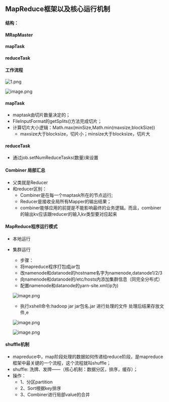 
## MapReduce框架以及核心运行机制

#### 结构：
#### MRapMaster
#### mapTask
#### reduceTask
#### 工作流程

 ![1.png](https://upload-images.jianshu.io/upload_images/14466577-6336c6df63810e4e.png?imageMogr2/auto-orient/strip%7CimageView2/2/w/1240)

 ![image.png](https://upload-images.jianshu.io/upload_images/14466577-d3d94fe03f058c1c.png?imageMogr2/auto-orient/strip%7CimageView2/2/w/1240)


#### mapTask
* maptask由切片数量决定的；
* FileInputFormat的getSplits()方法完成切片；
* 计算切片大小逻辑：Math.max(minSize,Math.min(maxsize,blockSize))
  * maxsize大于blocksize，切片小；minsize大于blocksize，切片大
#### reduceTask
* 通过job.setNumReduceTasks(数量)来设置
#### Combiner 局部汇总
* 父类就是Reducer
* 和reducer区别：
  * Combiner是在每一个maptask所在的节点运行;
  * Reducer是接收全局所有Mapper的输出结果；
  * combiner能够应用的前提是不能影响最终的业务逻辑。而且，combiner的输出kv应该跟reducer的输入kv类型要对应起来 
#### MapReduce程序运行模式
* 本地运行
* 集群运行
  * 步骤：
  * 将mapreduce程序打包成jar包 
  * 改namenode和datanode的hostname名字为namenode,datanode1/2/3
  * 向namenode和datanode的/etc/hosts内添加集群信息（同完全分布式）
  * 配置namenode和datanode的yarn-site.xml(ip为)
  
   ![image.png](https://upload-images.jianshu.io/upload_images/14466577-64dd0bcfdc14870f.png?imageMogr2/auto-orient/strip%7CimageView2/2/w/1240)

  * 执行xshell命令:hadoop jar jar包名.jar 进行处理的文件 处理后结果存放文件,e

  ![image.png](https://upload-images.jianshu.io/upload_images/14466577-73e356c9fba4c505.png?imageMogr2/auto-orient/strip%7CimageView2/2/w/1240)

  ![image.png](https://upload-images.jianshu.io/upload_images/14466577-97e99cf81cead073.png?imageMogr2/auto-orient/strip%7CimageView2/2/w/1240)
#### shuffle机制
* mapreduce中，map阶段处理的数据如何传递给reduce阶段，是mapreduce框架中最关键的一个流程，这个流程就叫shuffle；
* shuffle: 洗牌、发牌——（核心机制：数据分区，排序，缓存）；
* 操作：
  * 1、分区partition
  * 2、Sort根据key排序
  * 3、Combiner进行局部value的合并
